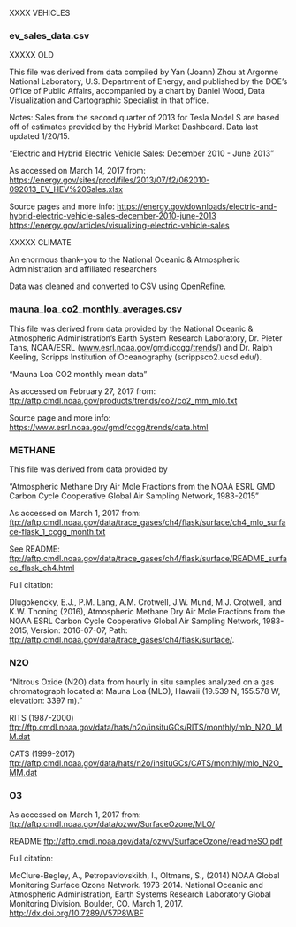 

XXXX VEHICLES

### ev_sales_data.csv

XXXXX OLD

This file was derived from data compiled by Yan (Joann) Zhou at Argonne National Laboratory, U.S. Department of Energy, and published by the DOE’s Office of Public Affairs, accompanied by a chart by Daniel Wood, Data Visualization and Cartographic Specialist in that office.

Notes: Sales from the second quarter of 2013 for Tesla Model S are based off of estimates provided by the Hybrid Market Dashboard.  Data last updated 1/20/15.

“Electric and Hybrid Electric Vehicle Sales: December 2010 - June 2013”

As accessed on March 14, 2017 from:
https://energy.gov/sites/prod/files/2013/07/f2/062010-092013_EV_HEV%20Sales.xlsx

Source pages and more info:
https://energy.gov/downloads/electric-and-hybrid-electric-vehicle-sales-december-2010-june-2013
https://energy.gov/articles/visualizing-electric-vehicle-sales







XXXXX CLIMATE

An enormous thank-you to the National Oceanic & Atmospheric Administration and affiliated researchers



Data was cleaned and converted to CSV using [OpenRefine](http://openrefine.org).




### mauna_loa_co2_monthly_averages.csv

This file was derived from data provided by the National Oceanic & Atmospheric Administration’s Earth System Research Laboratory, Dr. Pieter Tans, NOAA/ESRL (www.esrl.noaa.gov/gmd/ccgg/trends/) and Dr. Ralph Keeling, Scripps Institution of Oceanography (scrippsco2.ucsd.edu/).

“Mauna Loa CO2 monthly mean data”

As accessed on February 27, 2017 from:
ftp://aftp.cmdl.noaa.gov/products/trends/co2/co2_mm_mlo.txt

Source page and more info:
https://www.esrl.noaa.gov/gmd/ccgg/trends/data.html









### METHANE

This file was derived from data provided by 



“Atmospheric Methane Dry Air Mole Fractions from the NOAA ESRL GMD Carbon Cycle Cooperative Global Air Sampling Network, 1983-2015”

As accessed on March 1, 2017 from:
ftp://aftp.cmdl.noaa.gov/data/trace_gases/ch4/flask/surface/ch4_mlo_surface-flask_1_ccgg_month.txt


See README:
ftp://aftp.cmdl.noaa.gov/data/trace_gases/ch4/flask/surface/README_surface_flask_ch4.html

Full citation:

Dlugokencky, E.J., P.M. Lang, A.M. Crotwell, J.W. Mund, M.J. Crotwell, and K.W. Thoning (2016), Atmospheric Methane Dry Air Mole Fractions from the NOAA ESRL Carbon Cycle Cooperative Global Air Sampling Network, 1983-2015, Version: 2016-07-07, Path: ftp://aftp.cmdl.noaa.gov/data/trace_gases/ch4/flask/surface/.








### N2O

“Nitrous Oxide (N2O) data from hourly in situ samples analyzed on a gas chromatograph located at Mauna Loa (MLO), Hawaii (19.539 N, 155.578 W, elevation: 3397 m).”

RITS (1987-2000)
ftp://ftp.cmdl.noaa.gov/data/hats/n2o/insituGCs/RITS/monthly/mlo_N2O_MM.dat


CATS (1999-2017)
ftp://aftp.cmdl.noaa.gov/data/hats/n2o/insituGCs/CATS/monthly/mlo_N2O_MM.dat







### O3

As accessed on March 1, 2017 from:
ftp://aftp.cmdl.noaa.gov/data/ozwv/SurfaceOzone/MLO/


README
ftp://aftp.cmdl.noaa.gov/data/ozwv/SurfaceOzone/readmeSO.pdf

Full citation:

McClure-Begley, A., Petropavlovskikh, I., Oltmans, S., (2014) NOAA Global Monitoring Surface Ozone Network. 1973-2014. National Oceanic and Atmospheric Administration, Earth Systems Research Laboratory Global Monitoring Division. Boulder, CO. March 1, 2017. http://dx.doi.org/10.7289/V57P8WBF
